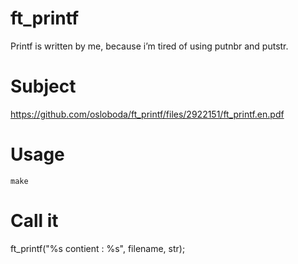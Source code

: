 # ft_printf
Printf is written by me, because i’m tired of using putnbr and putstr.

# Subject

  https://github.com/osloboda/ft_printf/files/2922151/ft_printf.en.pdf

# Usage

```console
make
```
# Call it
  ft_printf("%s contient : %s", filename, str);
